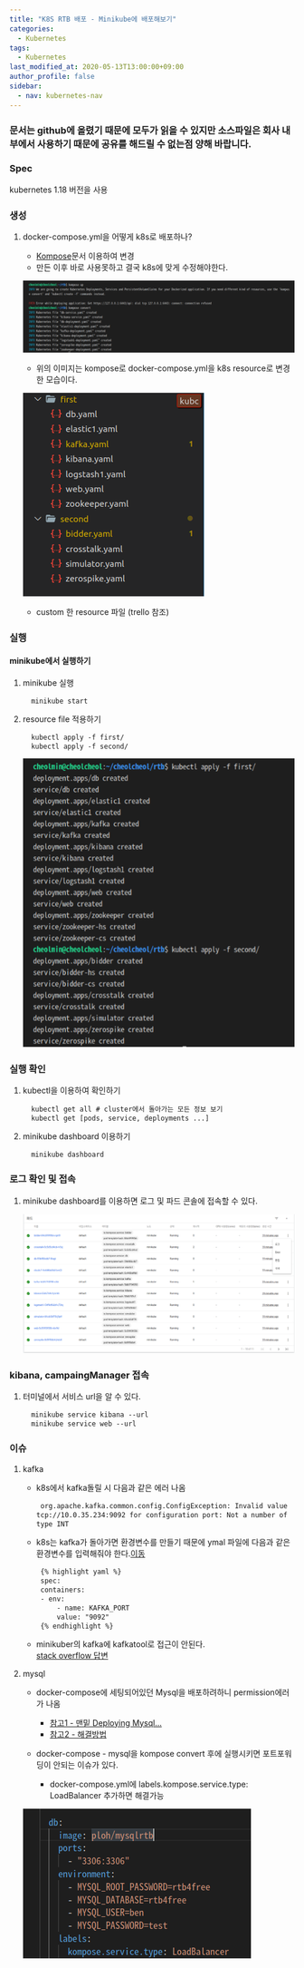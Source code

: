 ```yaml
---
title: "K8S RTB 배포 - Minikube에 배포해보기"
categories: 
  - Kubernetes
tags:
  - Kubernetes
last_modified_at: 2020-05-13T13:00:00+09:00
author_profile: false
sidebar:
  - nav: kubernetes-nav
---
```


### 문서는 github에 올렸기 때문에 모두가 읽을 수 있지만 소스파일은 회사 내부에서 사용하기 때문에 공유를 해드릴 수 없는점 양해 바랍니다.

### Spec
kubernetes 1.18 버전을 사용


### 생성

1. docker-compose.yml을 어떻게 k8s로 배포하나? 
   -   [Kompose](./2020-05-21-composeTokube.md)문서 이용하여 변경
   -    만든 이후 바로 사용못하고 결국 k8s에 맞게 수정해야한다.

   ![convert](/assets/img/posts/kubernetes/composeTokube/convert.png)
   - 위의 이미지는 kompose로 docker-compose.yml을 k8s resource로 변경한 모습이다.

   ![convert](/assets/img/posts/kubernetes/rtb/customResource.png)
   - custom 한 resource 파일 (trello 참조)

### 실행

#### minikube에서 실행하기

1. minikube 실행
               
         minikube start

2. resource file 적용하기

         kubectl apply -f first/
         kubectl apply -f second/
   
   ![apply](/assets/img/posts/kubernetes/rtb/apply.png)

### 실행 확인

1. kubectl을 이용하여 확인하기

         kubectl get all # cluster에서 돌아가는 모든 정보 보기
         kubectl get [pods, service, deployments ...]

2. minikube dashboard 이용하기

         minikube dashboard

### 로그 확인 및 접속

1. minikube dashboard를 이용하면 로그 및 파드 콘솔에 접속할 수 있다.

      ![info](/assets/img/posts/kubernetes/rtb/info.png)



### kibana, campaingManager 접속

1. 터미널에서 서비스 url을 알 수 있다.
         
         minikube service kibana --url
         minikube service web --url

### 이슈

1. kafka
   -   k8s에서 kafka돌릴 시 다음과 같은 에러 나옴

            org.apache.kafka.common.config.ConfigException: Invalid value tcp://10.0.35.234:9092 for configuration port: Not a number of type INT
    
   -   k8s는 kafka가 돌아가면 환경변수를 만들기 때문에 ymal 파일에 다음과 같은 환경변수를 입력해줘야 한다.[이동](https://github.com/wurstmeister/kafka-docker/issues/122)

            {% highlight yaml %}
            spec:
            containers:
            - env:
                - name: KAFKA_PORT
                value: "9092"
            {% endhighlight %}                

   - minikuber의 kafka에 kafkatool로 접근이 안된다.<br />
      [stack overflow 답변](https://stackoverflow.com/questions/37761476/kafka-on-kubernetes-cannot-produce-consume-topics-closedchannelexception-error)

2. mysql
   - docker-compose에 세팅되어있던 Mysql을 배포하려하니 permission에러가 나옴
     - [참고1 - 맨밑 Deploying Mysql...](https://minikube.sigs.k8s.io/docs/drivers/docker/#troubleshooting) <br/>
     - [참고2 - 해결방법](https://github.com/moby/moby/issues/7512#issuecomment-61787845)

   - docker-compose - mysql을 kompose convert 후에 실행시키면 포트포워딩이 안되는 이슈가 있다.
     - docker-compose.yml에 labels.kompose.service.type: LoadBalancer 추가하면 해결가능
   
   ![해결](/assets/img/posts/kubernetes/composeTokube/mysql.png)